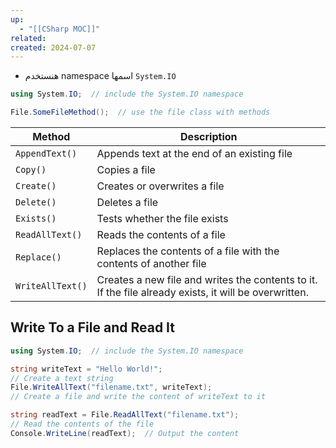 ```yaml
---
up:
  - "[[CSharp MOC]]"
related: 
created: 2024-07-07
---
```

- هنستخدم namespace اسمها `System.IO`
```cs
using System.IO;  // include the System.IO namespace

File.SomeFileMethod();  // use the file class with methods
```

| Method           | Description                                                                                           |
| ---------------- | ----------------------------------------------------------------------------------------------------- |
| `AppendText()`   | Appends text at the end of an existing file                                                           |
| `Copy()`         | Copies a file                                                                                         |
| `Create()`       | Creates or overwrites a file                                                                          |
| `Delete()`       | Deletes a file                                                                                        |
| `Exists()`       | Tests whether the file exists                                                                         |
| `ReadAllText()`  | Reads the contents of a file                                                                          |
| `Replace()`      | Replaces the contents of a file with the contents of another file                                     |
| `WriteAllText()` | Creates a new file and writes the contents to it. If the file already exists, it will be overwritten. |

## Write To a File and Read It

```cs
using System.IO;  // include the System.IO namespace

string writeText = "Hello World!";  
// Create a text string
File.WriteAllText("filename.txt", writeText);  
// Create a file and write the content of writeText to it

string readText = File.ReadAllText("filename.txt");  
// Read the contents of the file
Console.WriteLine(readText);  // Output the content
```